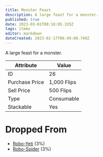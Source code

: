 ```yaml
---
title: Monster Feast
description: A large feast for a monster.
published: true
date: 2023-03-01T00:18:05.335Z
tags: items
editor: markdown
dateCreated: 2023-02-17T06:49:00.749Z
---
```


A large feast for a monster.

|Attribute|Value|
|-|-|
|ID|26|
|Purchase Price|1,000 Flips|
|Sell Price|500 Flips|
|Type|Consumable|
|Stackable|Yes|


# Dropped From
 * [Robo-Yeti](/monsters/robo-yeti) (3%)
 * [Robo-Spider](/monsters/robo-spider) (3%)
